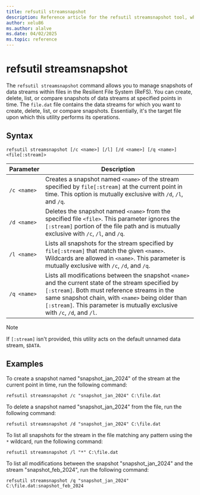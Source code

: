 ```yaml
---
title: refsutil streamsnapshot
description: Reference article for the refsutil streamsnapshot tool, which manages Resilient File System (ReFS) data stream snapshots where you can create, delete, list, or compare snapshots in Windows.
author: xelu86
ms.author: alalve
ms.date: 04/02/2025
ms.topic: reference
---
```


# refsutil streamsnapshot

The `refsutil streamsnapshot` command allows you to manage snapshots of data streams within files in the Resilient File System (ReFS). You can create, delete, list, or compare snapshots of data streams at specified points in time. The `file.dat` file contains the data streams for which you want to create, delete, list, or compare snapshots. Essentially, it's the target file upon which this utility performs its operations.

## Syntax

```
refsutil streamsnapshot [/c <name>] [/l] [/d <name>] [/q <name>] <file[:stream]>
```

| Parameter | Description |
|--|--|
| `/c <name>` | Creates a snapshot named `<name>` of the stream specified by `file[:stream]` at the current point in time. This option is mutually exclusive with `/d`, `/l`, and `/q`. |
| `/d <name>` | Deletes the snapshot named `<name>` from the specified file `<file>`. This parameter ignores the `[:stream]` portion of the file path and is mutually exclusive with `/c`, `/l`, and `/q`. |
| `/l <name>` | Lists all snapshots for the stream specified by `file[:stream]` that match the given `<name>`. Wildcards are allowed in `<name>`. This parameter is mutually exclusive with `/c`, `/d`, and `/q`. |
| `/q <name>` | Lists all modifications between the snapshot `<name>` and the current state of the stream specified by `[:stream]`. Both must reference streams in the same snapshot chain, with `<name>` being older than `[:stream]`. This parameter is mutually exclusive with `/c`, `/d`, and `/l`. |

> [!NOTE]
> If `[:stream]` isn't provided, this utility acts on the default unnamed data stream, `$DATA`.

## Examples

To create a snapshot named "snapshot_jan_2024" of the stream at the current point in time, run the following command:

```
refsutil streamsnapshot /c "snapshot_jan_2024" C:\file.dat
```

To delete a snapshot named "snapshot_jan_2024" from the file, run the following command:

```
refsutil streamsnapshot /d "snapshot_jan_2024" C:\file.dat
```

To list all snapshots for the stream in the file matching any pattern using the `*` wildcard, run the following command:

```
refsutil streamsnapshot /l "*" C:\file.dat
```

To list all modifications between the snapshot "snapshot_jan_2024" and the stream "snapshot_feb_2024", run the following command:

```
refsutil streamsnapshot /q "snapshot_jan_2024" C:\file.dat:snapshot_feb_2024
```

